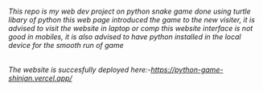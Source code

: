 ###### This repo is my web dev project on python snake game done using turtle libary of python  this web page introduced the game to the new visiter, it is advised to visit the website in laptop or comp this website interface is not good in mobiles, it is also  advised to have python installed in the local device for the smooth run  of game 
###### The website is succesfully deployed here:-https://python-game-shinjan.vercel.app/ 
